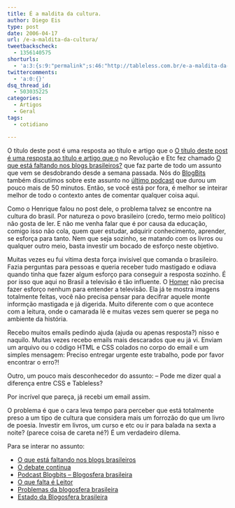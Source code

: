 ```yaml
---
title: É a maldita da cultura.
author: Diego Eis
type: post
date: 2006-04-17
url: /e-a-maldita-da-cultura/
tweetbackscheck:
  - 1356140575
shorturls:
  - 'a:3:{s:9:"permalink";s:46:"http://tableless.com.br/e-a-maldita-da-cultura";s:7:"tinyurl";s:26:"http://tinyurl.com/4x4abgw";s:4:"isgd";s:19:"http://is.gd/1aMpW6";}'
twittercomments:
  - 'a:0:{}'
dsq_thread_id:
  - 503035225
categories:
  - Artigos
  - Geral
tags:
  - cotidiano

---
```

O título deste post é uma resposta ao título e artigo que o [O título deste post é uma resposta ao título e artigo que o][1] no Revolução e Etc fez chamado [O que está faltando nos blogs brasileiros?][2] que faz parte de todo um assunto que vem se desdobrando desde a semana passada. Nós do [BlogBits][3] também discutimos sobre este assunto no [último podcast][4] que durou um pouco mais de 50 minutos. Então, se você está por fora, é melhor se inteirar melhor de todo o contexto antes de comentar qualquer coisa aqui.

Como o Henrique falou no post dele, o problema talvez se encontre na cultura do brasil. Por natureza o povo brasileiro (credo, termo meio político) não gosta de ler. E não me venha falar que é por causa da educação, comigo isso não cola, quem quer estudar, adquirir conhecimento, aprender, se esforça para tanto. Nem que seja sozinho, se matando com os livros ou qualquer outro meio, basta investir um bocado de esforço neste objetivo.

Muitas vezes eu fui vítima desta força invisível que comanda o brasileiro. Fazia perguntas para pessoas e queria receber tudo mastigado e odiava quando tinha que fazer algum esforço para conseguir a resposta sozinho. É por isso que aqui no Brasil a televisão é tão influente. O [Homer][5] não precisa fazer esforço nenhum para entender a televisão. Ela já te mostra imagens totalmente feitas, você não precisa pensar para decifrar aquele monte informção mastigada e já digerida. Muito diferente com o que acontece com a leitura, onde o camarada lê e muitas vezes sem querer se pega no ambiente da história.

Recebo muitos emails pedindo ajuda (ajuda ou apenas resposta?) nisso e naquilo. Muitas vezes recebo emails mais descarados que eu já vi. Enviam um arquivo ou o código HTML e CSS colados no corpo do email e um simples mensagem: Preciso entregar urgente este trabalho, pode por favor encontrar o erro?!
  
Outro, um pouco mais desconhecedor do assunto: &#8211; Pode me dizer qual a diferença entre CSS e Tableless?
  
Por incrível que pareça, já recebi um email assim.

O problema é que o cara leva tempo para perceber que está totalmente preso a um tipo de cultura que considera mais um forrozão do que um livro de poesia. Investir em livros, um curso e etc ou ir para balada na sexta a noite? (parece coisa de careta né?) É um verdadeiro dilema.

Para se interar no assunto: 

  * [O que está faltando nos blogs brasileiros][2]
  * [O debate continua][6]
  * [Podcast Blogbits &#8211; Blogosfera brasileira][4]
  * [O que falta é Leitor][7]
  * [Problemas da blogosfera brasileira][8]
  * [Estado da Blogosfera brasileira][9]

 [1]: http://www.revolucao.etc.br/
 [2]: http://www.revolucao.etc.br/archives/o-que-esta-faltando-nos-blogs-brasileiros/
 [3]: http://blogbits.com.br/
 [4]: http://blogbits.com.br/arquivo/blogbits-podcast-6-blogosfera-brasileira
 [5]: http://www.primeiraleitura.com.br/auto/entenda.php?id=6715
 [6]: http://www.meiobit.com/arq/007772.html
 [7]: http://blog.fabioseixas.com.br/archives/2006/04/o_que_falta_e_c.html
 [8]: http://www.blogajuda.com.br/blogosfera/2006/04/17/problemas-da-blogosfera-brasileira/
 [9]: http://www.guileite.com/archives/2006/04/_uma_discussao.html